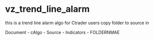 # vz_trend_line_alarm
this is a trend line alarm algo for Ctrader users
copy folder to source in 

Document -  cAlgo - Source - Indicators - FOLDERNMAE
